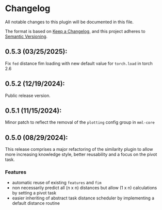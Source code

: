 # Changelog

All notable changes to this plugin will be documented in this file.

The format is based on [Keep a Changelog](https://keepachangelog.com/en/1.0.0/),
and this project adheres to [Semantic Versioning](https://semver.org/spec/v2.0.0.html).

## 0.5.3 (03/25/2025):
Fix `fed` distance fim loading with new default value for `torch.load` in torch 2.6

## 0.5.2 (12/19/2024):
Public release version.

## 0.5.1 (11/15/2024):
Minor patch to reflect the removal of the `plotting` config group in `mml-core`

## 0.5.0 (08/29/2024):
This release comprises a major refactoring of the similarity plugin to allow more increasing knowledge style, better 
reusability and a focus on the pivot task.

### Features
 - automatic reuse of existing `features` and `fim`
 - non necessarily predict all (n x n) distances but allow (1 x n) calculations by setting a pivot task
 - easier inheriting of abstract task distance scheduler by implementing a default distance routine
